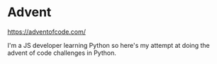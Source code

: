 # Advent
https://adventofcode.com/

I'm a JS developer learning Python so here's my attempt at doing the advent of code challenges in Python.
